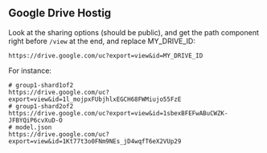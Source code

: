 
## Google Drive Hostig

Look at the sharing options (should be public), and get the path component right before `/view` at the end, and replace MY_DRIVE_ID:

```
https://drive.google.com/uc?export=view&id=MY_DRIVE_ID
```

For instance:

```
# group1-shard1of2
https://drive.google.com/uc?export=view&id=1l_mojpxFUbjhlxEGCH68FWMiujo55FzE
# group1-shard2of2
https://drive.google.com/uc?export=view&id=1sbexBFEFwABuCWZK-JFBYQiP6cvXuD-O
# model.json
https://drive.google.com/uc?export=view&id=1Kt77t3o0FNm9NEs_jD4wqfT6eX2VUp29
```


